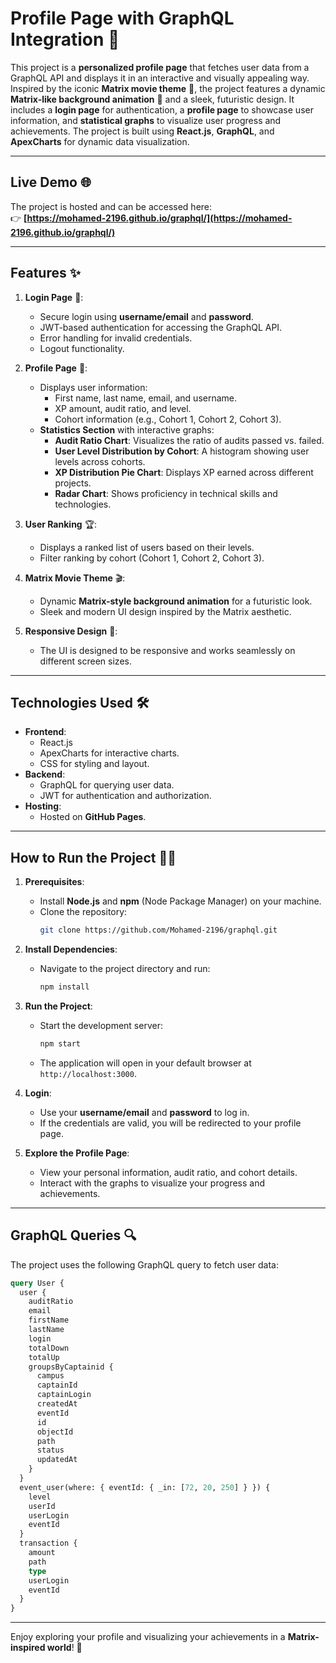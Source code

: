 # **Profile Page with GraphQL Integration** 🚀

This project is a **personalized profile page** that fetches user data from a GraphQL API and displays it in an interactive and visually appealing way. Inspired by the iconic **Matrix movie theme** 🎥, the project features a dynamic **Matrix-like background animation** 🌌 and a sleek, futuristic design. It includes a **login page** for authentication, a **profile page** to showcase user information, and **statistical graphs** to visualize user progress and achievements. The project is built using **React.js**, **GraphQL**, and **ApexCharts** for dynamic data visualization.

---

## **Live Demo** 🌐

The project is hosted and can be accessed here:  
👉 **[https://mohamed-2196.github.io/graphql/](https://mohamed-2196.github.io/graphql/)**

---

## **Features** ✨

1. **Login Page** 🔐:
   - Secure login using **username/email** and **password**.
   - JWT-based authentication for accessing the GraphQL API.
   - Error handling for invalid credentials.
   - Logout functionality.

2. **Profile Page** 👤:
   - Displays user information:
     - First name, last name, email, and username.
     - XP amount, audit ratio, and level.
     - Cohort information (e.g., Cohort 1, Cohort 2, Cohort 3).
   - **Statistics Section** with interactive graphs:
     - **Audit Ratio Chart**: Visualizes the ratio of audits passed vs. failed.
     - **User Level Distribution by Cohort**: A histogram showing user levels across cohorts.
     - **XP Distribution Pie Chart**: Displays XP earned across different projects.
     - **Radar Chart**: Shows proficiency in technical skills and technologies.

3. **User Ranking** 🏆:
   - Displays a ranked list of users based on their levels.
   - Filter ranking by cohort (Cohort 1, Cohort 2, Cohort 3).

4. **Matrix Movie Theme** 🎬:
   - Dynamic **Matrix-style background animation** for a futuristic look.
   - Sleek and modern UI design inspired by the Matrix aesthetic.

5. **Responsive Design** 📱:
   - The UI is designed to be responsive and works seamlessly on different screen sizes.

---

## **Technologies Used** 🛠️

- **Frontend**:
  - React.js
  - ApexCharts for interactive charts.
  - CSS for styling and layout.
- **Backend**:
  - GraphQL for querying user data.
  - JWT for authentication and authorization.
- **Hosting**:
  - Hosted on **GitHub Pages**.

---

## **How to Run the Project** 🏃‍♂️

1. **Prerequisites**:
   - Install **Node.js** and **npm** (Node Package Manager) on your machine.
   - Clone the repository:
     ```bash
     git clone https://github.com/Mohamed-2196/graphql.git
     ```

2. **Install Dependencies**:
   - Navigate to the project directory and run:
     ```bash
     npm install
     ```

3. **Run the Project**:
   - Start the development server:
     ```bash
     npm start
     ```
   - The application will open in your default browser at `http://localhost:3000`.

4. **Login**:
   - Use your **username/email** and **password** to log in.
   - If the credentials are valid, you will be redirected to your profile page.

5. **Explore the Profile Page**:
   - View your personal information, audit ratio, and cohort details.
   - Interact with the graphs to visualize your progress and achievements.

---

## **GraphQL Queries** 🔍

The project uses the following GraphQL query to fetch user data:

```graphql
query User {
  user {
    auditRatio
    email
    firstName
    lastName
    login
    totalDown
    totalUp
    groupsByCaptainid {
      campus
      captainId
      captainLogin
      createdAt
      eventId
      id
      objectId
      path
      status
      updatedAt
    }
  }
  event_user(where: { eventId: { _in: [72, 20, 250] } }) {
    level
    userId
    userLogin
    eventId
  }
  transaction {
    amount
    path
    type
    userLogin
    eventId
  }
}
```

---

Enjoy exploring your profile and visualizing your achievements in a **Matrix-inspired world**! 🚀
